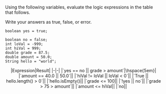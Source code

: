 Using the following variables, evaluate the logic expressions in the table that follows.

Write your answers as true, false, or error.

```code
boolean yes = true;

boolean no = false;
int loVal = -999;
int hiVal = 999;
double grade = 87.5;
double amount = 50.0;
String hello = "world";
```


<center>
|Expression|Result|
|-|-|
|`yes == no &#124;&#124; grade > amount`|\hspace{5em}|
|`amount == 40.0 &#124;&#124; 50.0`||
|`hiVal != loVal &#124;&#124; loVal < 0`||
|`True &#124;&#124; hello.length() > 0`||
|`hello.isEmpty()||
|`grade <= 100||
|`!yes &#124;&#124; no`||
|`grade > 75 > amount`||
|`amount <= hiVal||
|`no||

</center>